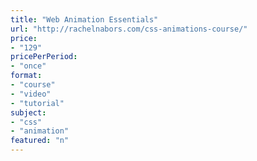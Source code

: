 ```yaml
---
title: "Web Animation Essentials"
url: "http://rachelnabors.com/css-animations-course/"
price: 
- "129"
pricePerPeriod: 
- "once"
format: 
- "course"
- "video"
- "tutorial"
subject: 
- "css"
- "animation"
featured: "n"
---
```

